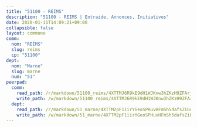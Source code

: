 ```yaml
---
title: "51100 - REIMS"
description: "51100 - REIMS | Entraide, Annonces, Initiatives"
date: 2020-01-11T14:09:21+09:00
collapsible: false
layout: commune
comm:
  nom: "REIMS"
  slug: reims
  cp: "51100"
dept:
  nom: "Marne"
  slug: marne
  num: "51"
peerpad:
  comm:
    read_path: /r/markdown/51100_reims/4XTTMJ6R9kE9dH1WJKnw3hZKzH9ZFArjidj5Lyx7JCSd9MCTG
    write_path: /w/markdown/51100_reims/4XTTMJ6R9kE9dH1WJKnw3hZKzH9ZFArjidj5Lyx7JCSd9MCTG-K3TgV5zE9DRdLMVohQPukFNSPRRoBEZ1X3hGChLT63GAMEcASTEJ6LAH5pHcPpC7TgNd4bWppJWMj9fHrMn6Y4PPmrWLMG9fdeLRBV6j2AVw4QyiicR5YBPEUVKSHog4hEYDL7vn
  dept:
    read_path: /r/markdown/51_marne/4XTTM2pF1iirYGeoSPHuvHFmSh5dafsZiGuDVqApNYr9W2doe
    write_path: /w/markdown/51_marne/4XTTM2pF1iirYGeoSPHuvHFmSh5dafsZiGuDVqApNYr9W2doe-K3TgV7EpXmd75L5pz6aUTALihWsFeiubyposyfPgz6DbQby3ZQF3gNXaGqeRVGevfRz46yND7Y8QkCv5VozWFj5shZbEokjWNQrdmmsAHCxzuLQj5kuinh4kCdsefHKLdp7xhUwa
---
```


